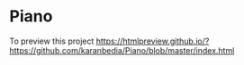 # Piano
To preview this project
https://htmlpreview.github.io/?https://github.com/karanbedia/Piano/blob/master/index.html
